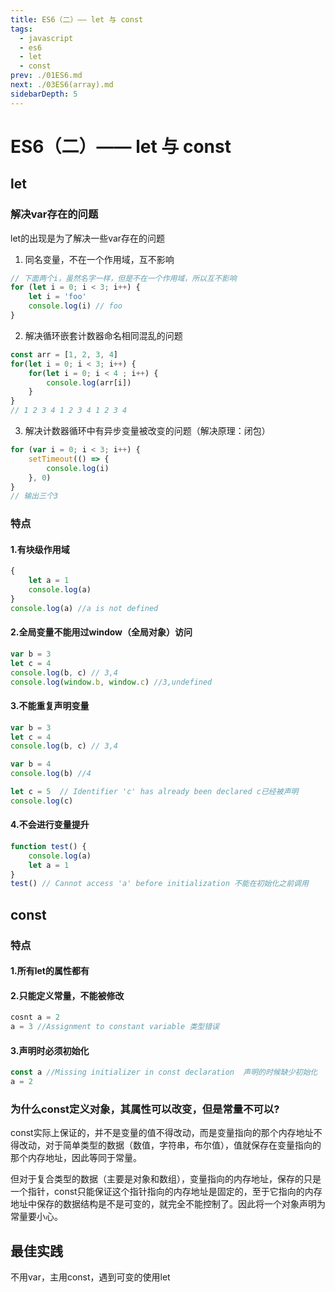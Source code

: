 ```yaml
---
title: ES6（二）—— let 与 const
tags: 
  - javascript
  - es6
  - let
  - const
prev: ./01ES6.md  
next: ./03ES6(array).md
sidebarDepth: 5
---
```


# ES6（二）—— let 与 const
## let
### 解决var存在的问题
let的出现是为了解决一些var存在的问题
1. 同名变量，不在一个作用域，互不影响
```js
// 下面两个i，虽然名字一样，但是不在一个作用域，所以互不影响
for (let i = 0; i < 3; i++) {
	let i = 'foo'
    console.log(i) // foo
}
```
2. 解决循环嵌套计数器命名相同混乱的问题
```js
const arr = [1, 2, 3, 4]
for(let i = 0; i < 3; i++) {
	for(let i = 0; i < 4 ; i++) {
    	console.log(arr[i])
    }
}
// 1 2 3 4 1 2 3 4 1 2 3 4
```
3. 解决计数器循环中有异步变量被改变的问题（解决原理：闭包）
```js
for (var i = 0; i < 3; i++) {
	setTimeout(() => {
    	console.log(i)
    }, 0)
}
// 输出三个3
```

### 特点
#### 1.有块级作用域
```js
{
    let a = 1
    console.log(a)
}
console.log(a) //a is not defined
```
#### 2.全局变量不能用过window（全局对象）访问
```js
var b = 3
let c = 4
console.log(b, c) // 3,4
console.log(window.b, window.c) //3,undefined
```
#### 3.不能重复声明变量
```js
var b = 3
let c = 4
console.log(b, c) // 3,4

var b = 4
console.log(b) //4

let c = 5  // Identifier 'c' has already been declared c已经被声明
console.log(c)
```

#### 4.不会进行变量提升
```js
function test() {
    console.log(a)
    let a = 1
}
test() // Cannot access 'a' before initialization 不能在初始化之前调用
```
## const
### 特点
#### 1.所有let的属性都有
#### 2.只能定义常量，不能被修改
```js
cosnt a = 2
a = 3 //Assignment to constant variable 类型错误
```

#### 3.声明时必须初始化
```js
const a //Missing initializer in const declaration  声明的时候缺少初始化
a = 2
```

### 为什么const定义对象，其属性可以改变，但是常量不可以?
const实际上保证的，并不是变量的值不得改动，而是变量指向的那个内存地址不得改动，对于简单类型的数据（数值，字符串，布尔值），值就保存在变量指向的那个内存地址，因此等同于常量。

但对于复合类型的数据（主要是对象和数组），变量指向的内存地址，保存的只是一个指针，const只能保证这个指针指向的内存地址是固定的，至于它指向的内存地址中保存的数据结构是不是可变的，就完全不能控制了。因此将一个对象声明为常量要小心。


## 最佳实践
不用var，主用const，遇到可变的使用let

<Vssue :options="{ locale: 'zh' }"/>
